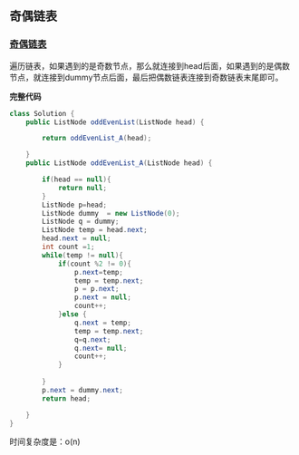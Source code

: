 ## 奇偶链表

### [奇偶链表](https://leetcode-cn.com/leetbook/read/top-interview-questions/xa0a97/)

遍历链表，如果遇到的是奇数节点，那么就连接到head后面，如果遇到的是偶数节点，就连接到dummy节点后面，最后把偶数链表连接到奇数链表末尾即可。

**完整代码**

~~~java
class Solution {
    public ListNode oddEvenList(ListNode head) {

        return oddEvenList_A(head);

    }
    public ListNode oddEvenList_A(ListNode head) {

        if(head == null){
            return null;
        }
        ListNode p=head;
        ListNode dummy  = new ListNode(0);
        ListNode q = dummy;
        ListNode temp = head.next;
        head.next = null;
        int count =1;
        while(temp != null){
            if(count %2 != 0){
                p.next=temp;
                temp = temp.next;
                p = p.next;
                p.next = null;
                count++;
            }else {
                q.next = temp;
                temp = temp.next;
                q=q.next;
                q.next= null;
                count++;
            }
            
        }
        p.next = dummy.next;
        return head;

    }
}
~~~

时间复杂度是：o(n)